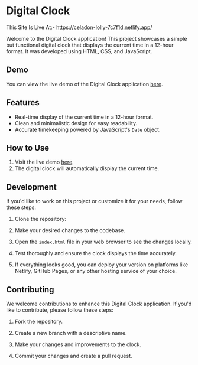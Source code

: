 # Digital Clock

This Site Is Live At:- https://celadon-lolly-7c7f1d.netlify.app/



Welcome to the Digital Clock application! This project showcases a simple but functional digital clock that displays the current time in a 12-hour format. It was developed using HTML, CSS, and JavaScript.

## Demo

You can view the live demo of the Digital Clock application [here](https://your-netlify-app-url.com).

## Features

- Real-time display of the current time in a 12-hour format.
- Clean and minimalistic design for easy readability.
- Accurate timekeeping powered by JavaScript's `Date` object.

## How to Use

1. Visit the live demo [here](https://your-netlify-app-url.com).
2. The digital clock will automatically display the current time.

## Development

If you'd like to work on this project or customize it for your needs, follow these steps:

1. Clone the repository:

2. Make your desired changes to the codebase.

3. Open the `index.html` file in your web browser to see the changes locally.

4. Test thoroughly and ensure the clock displays the time accurately.

5. If everything looks good, you can deploy your version on platforms like Netlify, GitHub Pages, or any other hosting service of your choice.

## Contributing

We welcome contributions to enhance this Digital Clock application. If you'd like to contribute, please follow these steps:

1. Fork the repository.

2. Create a new branch with a descriptive name.

3. Make your changes and improvements to the clock.

4. Commit your changes and create a pull request.
